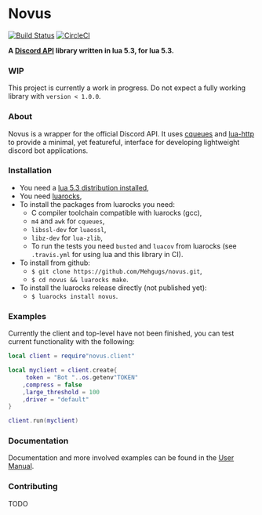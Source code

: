 # Novus #
[![Build Status](https://travis-ci.org/Mehgugs/novus.svg?branch=master)](https://travis-ci.org/Mehgugs/novus)
[![CircleCI](https://circleci.com/gh/Mehgugs/novus/tree/master.svg?style=svg)](https://circleci.com/gh/Mehgugs/novus/tree/master)


**A [Discord API][discord] library written in lua 5.3, for lua 5.3.**

### WIP ###
This project is currently a work in progress. Do not expect a fully working
library with `version < 1.0.0`.

### About ###
Novus is a wrapper for the official Discord API.
It uses [cqueues] and [lua-http][lua_http] to provide a minimal, yet featureful,
interface for developing lightweight discord bot applications.

### Installation ###
- You need a [lua 5.3 distribution installed][lua],
- You need [luarocks],
- To install the packages from luarocks you need:
    - C compiler toolchain compatible with luarocks (gcc),
    - `m4` and `awk` for `cqueues`,
    - `libssl-dev` for `luaossl`,
    - `libz-dev` for `lua-zlib`,
    - To run the tests you need `busted` and `luacov` from luarocks (see `.travis.yml` for using lua and this library in CI).
- To install from github:
    - `$ git clone https://github.com/Mehgugs/novus.git`,
    - `$ cd novus && luarocks make`.
- To install the luarocks release directly (not published yet):
    - `$ luarocks install novus`.

### Examples ###

Currently the client and top-level have not been finished,
you can test current functionality with the following:
```lua
local client = require"novus.client"

local myclient = client.create{
     token = "Bot "..os.getenv"TOKEN"
    ,compress = false
    ,large_threshold = 100
    ,driver = "default"
}

client.run(myclient)
```

### Documentation ###

Documentation and more involved examples can be found in the [User Manual]().

### Contributing ###

TODO

[discord]: https://discordapp.com/developers/docs/intro
[lua]: https://www.lua.org/manual/5.3/

[luarocks]: https://github.com/luarocks/luarocks/wiki/Download
[cqueues]: https://github.com/wahern/cqueues
[lua_http]: https://github.com/daurnimator/lua-http
